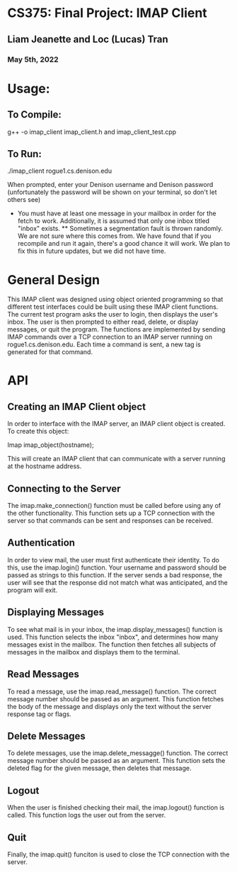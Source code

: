 # CS375: Final Project: IMAP Client
## Liam Jeanette and Loc (Lucas) Tran
### May 5th, 2022

# Usage:

## To Compile:

g++ -o imap_client imap_client.h and imap_client_test.cpp

## To Run:

./imap_client rogue1.cs.denison.edu

When prompted, enter your Denison username and Denison password (unfortunately the password will be shown on your terminal, so don't let others see)

* You must have at least one message in your mailbox in order for the fetch to work. Additionally, it is assumed that only one inbox titled "inbox" exists.
** Sometimes a segmentation fault is thrown randomly. We are not sure where this comes from. We have found that if you recompile and run it again, there's a good chance it will work. We plan to fix this in future updates, but we did not have time.

# General Design

This IMAP client was designed using object oriented programming so that different test interfaces could be built using these IMAP client functions. The current test program asks the user to login, then displays the user's inbox. The user is then prompted to either read, delete, or display messages, or quit the program. The functions are implemented by sending IMAP commands over a TCP connection to an IMAP server running on rogue1.cs.denison.edu. Each time a command is sent, a new tag is generated for that command.

# API

## Creating an IMAP Client object

In order to interface with the IMAP server, an IMAP client object is created. To create this object:

Imap imap_object(hostname);

This will create an IMAP client that can communicate with a server running at the hostname address.

## Connecting to the Server

The imap.make_connection() function must be called before using any of the other functionality. This function sets up a TCP connection with the server so that commands can be sent and responses can be received.

## Authentication

In order to view mail, the user must first authenticate their identity. To do this, use the imap.login() function. Your username and password should be passed as strings to this function. If the server sends a bad response, the user will see that the response did not match what was anticipated, and the program will exit.

## Displaying Messages

To see what mail is in your inbox, the imap.display_messages() function is used. This function selects the inbox "inbox", and determines how many messages exist in the mailbox. The function then fetches all subjects of messages in the mailbox and displays them to the terminal. 

## Read Messages

To read a message, use the imap.read_message() function. The correct message number should be passed as an argument. This function fetches the body of the message and displays only the text without the server response tag or flags.

## Delete Messages

To delete messages, use the imap.delete_messagge() function. The correct message number should be passed as an argument. This function sets the deleted flag for the given message, then deletes that message.

## Logout

When the user is finished checking their mail, the imap.logout() function is called. This function logs the user out from the server.

## Quit

Finally, the imap.quit() funciton is used to close the TCP connection with the server.
